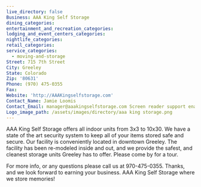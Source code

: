 ```yaml
---
live_directory: false
Business: AAA King Self Storage
dining_categories:
entertainment_and_recreation_categories:
lodging_and_event_centers_categories:
nightlife_categories:
retail_categories:
service_categories:
  - moving-and-storage
Street: 715 7th Street
City: Greeley
State: Colorado
Zip: '80631'
Phone: (970) 475-0355
Fax:
Website: 'http://AAAKingselfstorage.com'
Contact_Name: Jamie Loomis
Contact_Email: manager@aaakingselfstorage.com Screen reader support enabled.
Logo_image_path: /assets/images/directory/aaa king storage.png
---
```


AAA King Self Storage offers all indoor units from 3x3 to 10x30. We have a state of the art security system to keep all of your items stored safe and secure. Our facility is conveniently located in downtown Greeley. The facility has been re-modeled inside and out, and we provide the safest, and cleanest storage units Greeley has to offer. Please come by for a tour.

For more info, or any questions please call us at 970-475-0355. Thanks, and we look forward to earning your business. AAA King Self Storage where we store memories\!